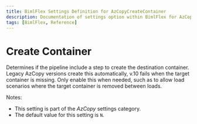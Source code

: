 ```yaml
---
title: BimlFlex Settings Definition for AzCopyCreateContainer
description: Documentation of settings option within BimlFlex for AzCopyCreateContainer
tags: [BimlFlex, Reference]
---
```


# Create Container

Determines if the pipeline include a step to create the destination container. Legacy AzCopy versions create this automatically, v.10 fails when the target container is missing. Only enable this when needed, such as to allow load scenarios where the target container is removed between loads.

Notes:

* This setting is part of the *AzCopy* settings category.
* The default value for this setting is `N`.
